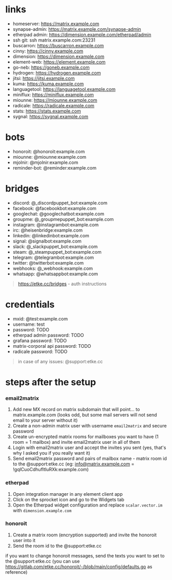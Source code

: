 # links

* homeserver: https://matrix.example.com
* synapse-admin: https://matrix.example.com/synapse-admin
* etherpad admin: https://dimension.example.com/etherpad/admin
* ssh git: ssh matrix.example.com:23231
* buscarron: https://buscarron.example.com
* cinny: https://cinny.example.com
* dimension: https://dimension.example.com
* element-web: https://element.example.com
* go-neb: https://goneb.example.com
* hydrogen: https://hydrogen.example.com
* jitsi: https://jitsi.example.com
* kuma: https://kuma.example.com
* languagetool: https://languagetool.example.com
* miniflux: https://miniflux.example.com
* miounne: https://miounne.example.com
* radicale: https://radicale.example.com
* stats: https://stats.example.com
* sygnal: https://sygnal.example.com


# bots

* honoroit: @honoroit:example.com
* miounne: @miounne:example.com
* mjolnir: @mjolnir:example.com
* reminder-bot: @reminder:example.com


# bridges

* discord: @_discordpuppet_bot:example.com
* facebook: @facebookbot:example.com
* googlechat: @googlechatbot:example.com
* groupme: @_groupmepuppet_bot:example.com
* instagram: @instagrambot:example.com
* irc: @heisenbridge:example.com
* linkedin: @linkedinbot:example.com
* signal: @signalbot:example.com
* slack: @_slackpuppet_bot:example.com
* steam: @_steampuppet_bot:example.com
* telegram: @telegrambot:example.com
* twitter: @twitterbot:example.com
* webhooks: @_webhook:example.com
* whatsapp: @whatsappbot:example.com


> https://etke.cc/bridges - auth instructions

# credentials

* mxid: @test:example.com
* username: test
* password: TODO
* etherpad admin password: TODO
* grafana password: TODO
* matrix-corporal api password: TODO
* radicale password: TODO


> in case of any issues: @support:etke.cc

# steps after the setup

### email2matrix

1. Add new MX record on matrix subdomain that will point... to matrix.example.com (looks odd, but some mail servers will not send email to your server without it)
2. Create a non-admin matrix user with username `email2matrix` and secure password
3. Create un-encrypted matrix rooms for mailboxes you want to have (1 room = 1 mailbox) and invite email2matrix user in all of them
4. Login with email2matrix user and accept the invites you sent (yes, that's why I asked you if you really want it)
5. Send email2matrix password and pairs of mailbox name - matrix room id to the @support:etke.cc (eg: info@matrix.example.com = !gqlCuoCdhufltluRXk:example.com)

### etherpad

1. Open integration manager in any element client app
2. Click on the sprocket icon and go to the Widgets tab
3. Open the Etherpad widget configuration and replace `scalar.vector.im` with `dimension.example.com`

### honoroit

1. Create a matrix room (encryption supported) and invite the honoroit user into it
2. Send the room id to the @support:etke.cc

if you want to change honoroit messages, send the texts you want to set to the @support:etke.cc (you can use https://gitlab.com/etke.cc/honoroit/-/blob/main/config/defaults.go as reference)

